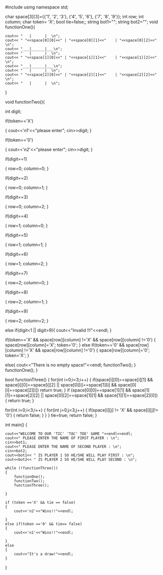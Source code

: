 #include<iostream>
using namespace std;

char space[3][3]={{'1', '2', '3'}, {'4', '5', '6'}, {'7', '8', '9'}};
int row;
int column;
char token= 'X';
bool tie=false;;
string bot1="";
string bot2="";
void functionOne(){
	
	cout<< "   |      |  \n"; 
	cout<< " "<<space[0][0]<<" | "<<space[0][1]<<"    | "<<space[0][2]<<"  \n"; 
	cout<< "___|______|___\n";
	cout<< "   |      |  \n"; 
	cout<< " "<<space[1][0]<<" | "<<space[1][1]<<"    | "<<space[1][2]<<"  \n"; 
	cout<< "___|______|___\n";
	cout<< "   |      |  \n"; 
	cout<< " "<<space[2][0]<<" | "<<space[2][1]<<"    | "<<space[2][2]<<"  \n"; 
	cout<< "   |      |  \n"; 	
}

void functionTwo(){

   int digit;
   
if(token=='X')

   {
   	  cout<<'n1'<<"please enter";
   	  cin>>digit;
   }
   
if(token=='0')

   {
   	  cout<<'n2'<<"please enter";
   	  cin>>digit;
   }
   
if(digit==1)

{
	row=0;
	column=0;
}

if(digit==2)

{
	row=0;
	column=1;
}

if(digit==3)

{
	row=0;
	column=2;
}

if(digit==4)

{
	row=1;
	column=0;
}

if(digit==5)

{
	row=1;
	column=1;
}

if(digit==6)

{
	row=1;
	column=2;
}

if(digit==7)

{
	row=2;
	column=0;
}

if(digit==8)

{
	row=2;
	column=1;
}

if(digit==9)

{
	row=2;
	column=2;
}

else if(digit<1 || digit>9){
	cout<<"Invalid !!!"<<endl;
}

if(token=='X' && space[row][column] !='X' && space[row][column] !='0')
{
 space[row][column]='X';
 token='0';
}
else if(token=='0' && space[row][column] !='X' && space[row][column] !='0')
{
 space[row][column]='0';
 token='X';	
}

else{
     cout<<"There is no empty space!"<<endl;
     functionTwo();
}
functionOne();
}

bool functionThree()
{
	for(int i=0;i<3;i++)
	{
		if(space[i][0]==space[i][1] && space[i][0]==space[i][2] || space[0][i]==space[1][i] && space[0][i]==space[2][i]) 
		return true;
	}
	if (space[0][0]==space[1][1] && space[1][1]==space[2][2] || space[0][2]==space[1][1] && space[1][1]==space[2][0])
	{
	return true;
	}
	
for(int i=0;i<3;i++)
{
	for(int j=0;j<3;j++)
	{
		if(space[i][j] != 'X' && space[i][j]!= '0')
		{
			return false;
		}
	}
}
      tie=true;
      return false;
}

int main()
{
	
	cout<<"WELCOME TO OUR 'TIC' 'TAC' TOE' GAME "<<endl<<endl;
	cout<<" PLEASE ENTER THE NAME OF FIRST PLAYER : \n";
    cin>>bot1;
	cout<<" PLEASE ENTER THE NAME OF SECOND PLAYER : \n";
	cin>>bot2;
	cout<<bot1<< " IS PLAYER 1 SO HE/SHE WILL PLAY FIRST : \n";
	cout<<bot2<< " IS PLAYER 2 SO HE/SHE WILL PLAY SECOND : \n";
	
	while (!functionThree())
	{
		functionOne();
		functionTwo();
		functionThree();
			
	}
	
	if (token =='X' && tie == false)
	{
		cout<<'n2'<<"Wins!!"<<endl;
		
	}
	else if(token =='0' && tie== false)
	{
		cout<<'n1'<<"Wins!!"<<endl;
		
	}
	else
	{
		cout<<"It's a draw!"<<endl;
	}
}


